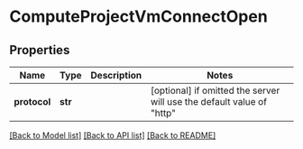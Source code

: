 # ComputeProjectVmConnectOpen

## Properties
Name | Type | Description | Notes
------------ | ------------- | ------------- | -------------
**protocol** | **str** |  | [optional]  if omitted the server will use the default value of "http"

[[Back to Model list]](../README.md#documentation-for-models) [[Back to API list]](../README.md#documentation-for-api-endpoints) [[Back to README]](../README.md)


